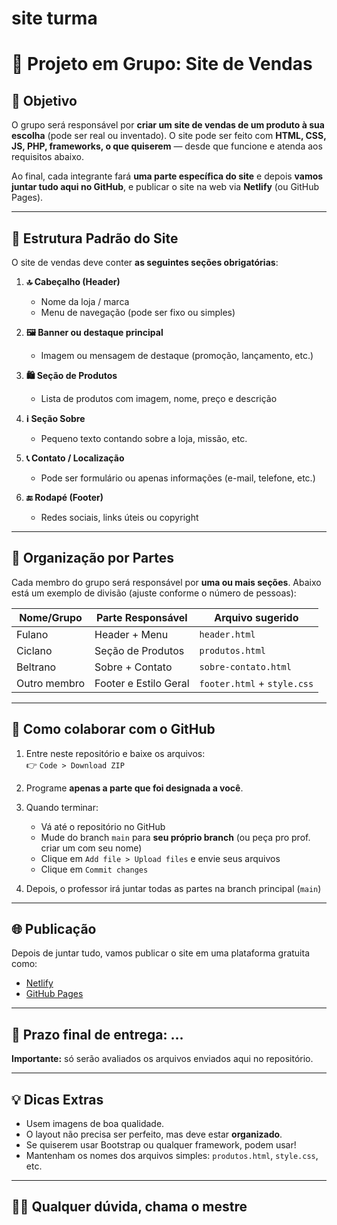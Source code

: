 # site turma
# 🛒 Projeto em Grupo: Site de Vendas

## 📌 Objetivo

O grupo será responsável por **criar um site de vendas de um produto à sua escolha** (pode ser real ou inventado). O site pode ser feito com **HTML, CSS, JS, PHP, frameworks, o que quiserem** — desde que funcione e atenda aos requisitos abaixo.

Ao final, cada integrante fará **uma parte específica do site** e depois **vamos juntar tudo aqui no GitHub**, e publicar o site na web via **Netlify** (ou GitHub Pages).

---

## 🧩 Estrutura Padrão do Site

O site de vendas deve conter **as seguintes seções obrigatórias**:

1. **🔝 Cabeçalho (Header)**  
   - Nome da loja / marca  
   - Menu de navegação (pode ser fixo ou simples)  

2. **🖼️ Banner ou destaque principal**  
   - Imagem ou mensagem de destaque (promoção, lançamento, etc.)

3. **🛍️ Seção de Produtos**  
   - Lista de produtos com imagem, nome, preço e descrição

4. **ℹ️ Seção Sobre**  
   - Pequeno texto contando sobre a loja, missão, etc.

5. **📞 Contato / Localização**  
   - Pode ser formulário ou apenas informações (e-mail, telefone, etc.)

6. **🔚 Rodapé (Footer)**  
   - Redes sociais, links úteis ou copyright

---

## 📁 Organização por Partes

Cada membro do grupo será responsável por **uma ou mais seções**. Abaixo está um exemplo de divisão (ajuste conforme o número de pessoas):

| Nome/Grupo     | Parte Responsável         | Arquivo sugerido       |
|----------------|---------------------------|-------------------------|
| Fulano         | Header + Menu             | `header.html`          |
| Ciclano        | Seção de Produtos         | `produtos.html`        |
| Beltrano       | Sobre + Contato           | `sobre-contato.html`   |
| Outro membro   | Footer e Estilo Geral     | `footer.html` + `style.css` |

---

## 🔀 Como colaborar com o GitHub

1. Entre neste repositório e baixe os arquivos:  
   👉 `Code > Download ZIP`

2. Programe **apenas a parte que foi designada a você**.

3. Quando terminar:
   - Vá até o repositório no GitHub
   - Mude do branch `main` para **seu próprio branch** (ou peça pro prof. criar um com seu nome)
   - Clique em `Add file > Upload files` e envie seus arquivos
   - Clique em `Commit changes`

4. Depois, o professor irá juntar todas as partes na branch principal (`main`)

---

## 🌐 Publicação

Depois de juntar tudo, vamos publicar o site em uma plataforma gratuita como:

- [Netlify](https://netlify.com)
- [GitHub Pages](https://pages.github.com)

---

## 📅 Prazo final de entrega: ...
**Importante:** só serão avaliados os arquivos enviados aqui no repositório.

---

## 💡 Dicas Extras

- Usem imagens de boa qualidade.
- O layout não precisa ser perfeito, mas deve estar **organizado**.
- Se quiserem usar Bootstrap ou qualquer framework, podem usar!
- Mantenham os nomes dos arquivos simples: `produtos.html`, `style.css`, etc.

---

## 👨‍🏫 Qualquer dúvida, chama o mestre
